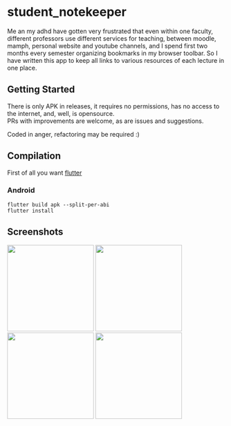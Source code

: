 # student_notekeeper

Me an my adhd have gotten very frustrated that even within one faculty, different professors use different services for teaching, between moodle, mamph, personal website and youtube channels, and I spend first two months every semester organizing bookmarks in my browser toolbar. So I have written this app to keep all links to various resources of each lecture in one place.

## Getting Started

There is only APK in releases, it requires no permissions, has no access to the internet, and, well, is opensource.  
PRs with improvements are welcome, as are issues and suggestions.  
  
Coded in anger, refactoring may be required :)  
  
## Compilation
First of all you want [flutter](https://flutter.dev)

### Android
`flutter build apk --split-per-abi`  
`flutter install`
  
## Screenshots
<img src="https://user-images.githubusercontent.com/33848913/138367775-8aaf6a31-8f37-40e9-9fd2-7ce084fa3afa.png" width="200"/> <img src="https://user-images.githubusercontent.com/33848913/138367779-a09e06f8-17af-4136-8b6f-a6f9cd0ca888.png" width="200"/>
<img src="https://user-images.githubusercontent.com/33848913/138367781-cb41a8fe-2a28-463b-bcc4-51af6d702595.png" width="200"/>
<img src="https://user-images.githubusercontent.com/33848913/138367784-e3031601-2223-4197-8c2d-9c516774b8cc.png" width="200"/>
